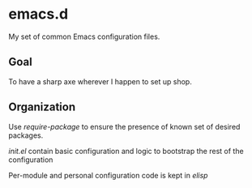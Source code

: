 # emacs.d
My set of common Emacs configuration files.

## Goal
To have a sharp axe wherever I happen to set up shop.

## Organization

Use *require-package* to ensure the presence of known set of desired packages.

*init.el* contain basic configuration and logic to bootstrap the rest of the configuration

Per-module and personal configuration code is kept in *elisp*

